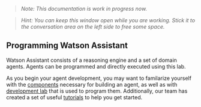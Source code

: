 > _Note: This documentation is work in progress now._

> _Hint: You can keep this window open while you are working. Stick it to the conversation area on the left side to free some space._

## Programming Watson Assistant

Watson Assistant consists of a reasoning engine and a set of domain agents. Agents can be programmed and directly executed using this lab. 

As you begin your agent development, you may want to familarize yourself with the [components](Components.md) necessary for building an agent, as well as with [development lab](DevelopmentLab.md) that is used to program them. Additionally, our team has created a set of useful [tutorials](Tutorials.md) to help you get started.
